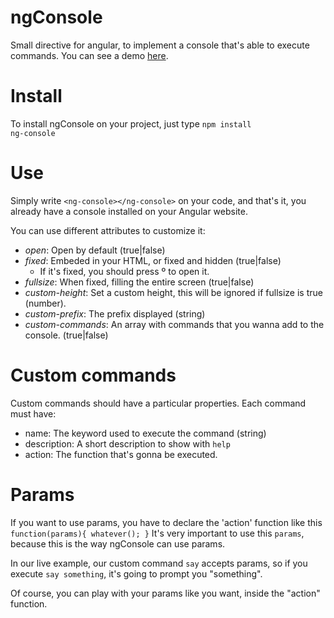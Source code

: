 # ngConsole
Small directive for angular, to implement a console that's able to execute commands. You can see a demo <a href="http://imperdiblesoft.github.io/ngConsole/demo/" target="_blank">here</a>.

# Install
To install ngConsole on your project, just type <code>npm install ng-console</code>

# Use
Simply write <code>&lt;ng-console&gt;&lt;/ng-console&gt;</code> on your code, and that's it,
you already have a console installed on your Angular website.

You can use different attributes to customize it:
* *open*: Open by default (true|false)
* *fixed*: Embeded in your HTML, or fixed and hidden (true|false)
  * If it's fixed, you should press º to open it.
* *fullsize*: When fixed, filling the entire screen (true|false)
* *custom-height*: Set a custom height, this will be ignored if fullsize is true (number).
* *custom-prefix*: The prefix displayed (string)
* *custom-commands*: An array with commands that you wanna add to the console. (true|false)

# Custom commands
Custom commands should have a particular properties. Each command must have:
* name: The keyword used to execute the command (string)
* description: A short description to show with <code>help</code>
* action: The function that's gonna be executed. 

# Params
If you want to use params, you have to declare the 'action' function like this <code>function(params){ whatever(); }</code>
It's very important to use this <code>params</code>, because this is the way ngConsole can use params.

In our live example, our custom command <code>say</code> accepts params, so if you execute <code>say something</code>, it's going to prompt you "something".

Of course, you can play with your params like you want, inside the "action" function.
